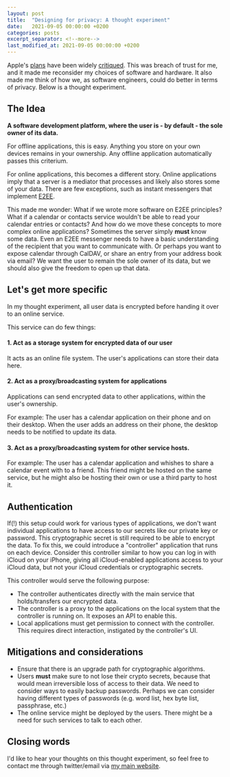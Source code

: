 ```yaml
---
layout: post
title:  "Designing for privacy: A thought experiment"
date:   2021-09-05 00:00:00 +0200
categories: posts
excerpt_separator: <!--more-->
last_modified_at: 2021-09-05 00:00:00 +0200
---
```


Apple's [plans](https://www.apple.com/child-safety/pdf/CSAM_Detection_Technical_Summary.pdf) have been widely [critiqued](https://appleprivacyletter.com/). This was breach of trust for me, and it made me reconsider my choices of software and hardware. It also made me think of how we, as software engineers, could do better in terms of privacy. Below is a thought experiment. 

<!--more-->

## The Idea

**A software development platform, where the user is - by default - the sole owner of its data.**

For offline applications, this is easy. Anything you store on your own devices remains in your ownership. Any offline application automatically passes this criterium.

For online applications, this becomes a different story. Online applications imply that a server is a mediator that processes and likely also stores some of your data. There are few exceptions, such as instant messengers that implement [E2EE](https://en.wikipedia.org/wiki/End-to-end_encryption).

This made me wonder: What if we wrote more software on E2EE principles? What if a calendar or contacts service wouldn't be able to read your calendar entries or contacts? And how do we move these concepts to more complex online applications? Sometimes the server simply **must** know some data. Even an E2EE messenger needs to have a basic understanding of the recipient that you want to communicate with. Or perhaps you want to expose calendar through CalDAV, or share an entry from your address book via email? We want the user to remain the sole owner of its data, but we should also give the freedom to open up that data.

## Let's get more specific

In my thought experiment, all user data is encrypted before handing it over to an online service.

This service can do few things:

#### 1. Act as a storage system for encrypted data of our user

It acts as an online file system. The user's applications can store their data here.

#### 2. Act as a proxy/broadcasting system for applications

Applications can send encrypted data to other applications, within the user's ownership.

For example: The user has a calendar application on their phone and on their desktop. When the user adds an address on their phone, the desktop needs to be notified to update its data.

#### 3. Act as a proxy/broadcasting system for other service hosts.

For example: The user has a calendar application and whishes to share a calendar event with to a friend.
This friend might be hosted on the same service, but he might also be hosting their own or use a third party to host it.

## Authentication

If(!) this setup could work for various types of applications, we don't want individual applications to have access to our secrets like our private key or password. This cryptographic secret is still required to be able to encrypt the data.
To fix this, we could introduce a "controller" application that runs on each device. Consider this controller similar to how you can log in with iCloud on your iPhone, giving all iCloud-enabled applications access to your iCloud data, but not your iCloud credentials or cryptographic secrets.

This controller would serve the following purpose:

- The controller authenticates directly with the main service that holds/transfers our encrypted data.
- The controller is a proxy to the applications on the local system that the controller is running on. It exposes an API to enable this.
- Local applications must get permission to connect with the controller. This requires direct interaction, instigated by the controller's UI.

## Mitigations and considerations

- Ensure that there is an upgrade path for cryptographic algorithms.
- Users **must** make sure to not lose their crypto secrets, because that would mean irreversible loss of access to their data.
  We need to consider ways to easily backup passwords.
  Perhaps we can consider having different types of passwords (e.g. word list, hex byte list, passphrase, etc.)
- The online service might be deployed by the users. There might be a need for such services to talk to each other.

## Closing words

I'd like to hear your thoughts on this thought experiment, so feel free to contact me through twitter/email via [my main website](https://kenvanhoeylandt.net).
